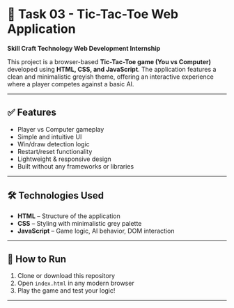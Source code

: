 # 🎯 Task 03 - Tic-Tac-Toe Web Application  
**Skill Craft Technology Web Development Internship**

This project is a browser-based **Tic-Tac-Toe game (You vs Computer)** developed using **HTML, CSS, and JavaScript**. The application features a clean and minimalistic greyish theme, offering an interactive experience where a player competes against a basic AI.

---

## ✅ Features
- Player vs Computer gameplay  
- Simple and intuitive UI  
- Win/draw detection logic  
- Restart/reset functionality  
- Lightweight & responsive design  
- Built without any frameworks or libraries  

---

## 🛠️ Technologies Used
- **HTML** – Structure of the application  
- **CSS** – Styling with minimalistic grey palette  
- **JavaScript** – Game logic, AI behavior, DOM interaction  

---

## 🚀 How to Run
1. Clone or download this repository  
2. Open `index.html` in any modern browser  
3. Play the game and test your logic!

---
